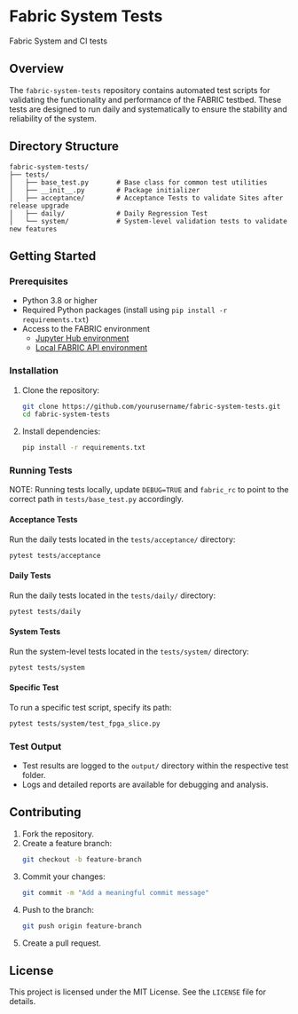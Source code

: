 # Fabric System Tests
Fabric System and CI tests

## Overview
The `fabric-system-tests` repository contains automated test scripts for validating the functionality and performance of the FABRIC testbed. These tests are designed to run daily and systematically to ensure the stability and reliability of the system.

## Directory Structure
```
fabric-system-tests/
├── tests/
│   ├── base_test.py       # Base class for common test utilities
│   ├── __init__.py        # Package initializer
│   ├── acceptance/        # Acceptance Tests to validate Sites after release upgrade   
│   ├── daily/             # Daily Regression Test
│   └── system/            # System-level validation tests to validate new features

```

## Getting Started

### Prerequisites
- Python 3.8 or higher
- Required Python packages (install using `pip install -r requirements.txt`)
- Access to the FABRIC environment
  - [Jupyter Hub environment](https://learn.fabric-testbed.net/article-categories/jupyter-hub/)
  - [Local FABRIC API environment](https://learn.fabric-testbed.net/knowledge-base/install-the-python-api/) 

### Installation
1. Clone the repository:
   ```bash
   git clone https://github.com/yourusername/fabric-system-tests.git
   cd fabric-system-tests
   ```
2. Install dependencies:
   ```bash
   pip install -r requirements.txt
   ```

### Running Tests

NOTE: Running tests locally, update `DEBUG=TRUE` and `fabric_rc` to point to the correct path in `tests/base_test.py` accordingly.

#### Acceptance Tests
Run the daily tests located in the `tests/acceptance/` directory:
```bash
pytest tests/acceptance
```

#### Daily Tests
Run the daily tests located in the `tests/daily/` directory:
```bash
pytest tests/daily
```

#### System Tests
Run the system-level tests located in the `tests/system/` directory:
```bash
pytest tests/system
```

#### Specific Test
To run a specific test script, specify its path:
```bash
pytest tests/system/test_fpga_slice.py
```

### Test Output
- Test results are logged to the `output/` directory within the respective test folder.
- Logs and detailed reports are available for debugging and analysis.

## Contributing
1. Fork the repository.
2. Create a feature branch:
   ```bash
   git checkout -b feature-branch
   ```
3. Commit your changes:
   ```bash
   git commit -m "Add a meaningful commit message"
   ```
4. Push to the branch:
   ```bash
   git push origin feature-branch
   ```
5. Create a pull request.

## License
This project is licensed under the MIT License. See the `LICENSE` file for details.

